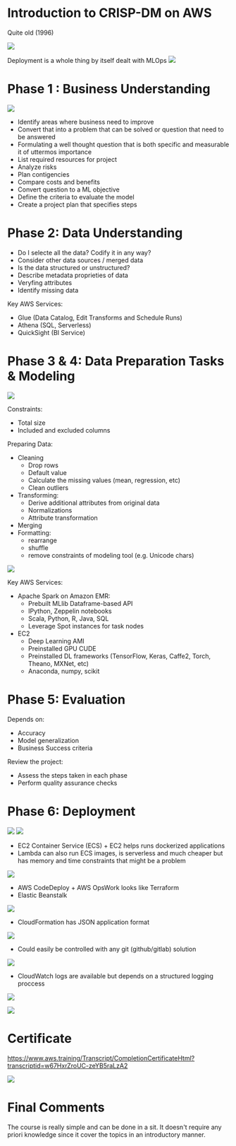 # Introduction to CRISP-DM on AWS
Quite old (1996)

![](../assets/2021-09-07-16-53-19.png)

Deployment is a whole thing by itself dealt with MLOps
![](../assets/2021-09-07-16-56-09.png)

# Phase 1 : Business Understanding
![](../assets/2021-09-07-16-58-00.png)
* Identify areas where business need to improve
* Convert that into a problem that can be solved or question that need to be answered
* Formulating a well thought question that is both specific and measurable it of uttermos importance
* List required resources for project
* Analyze risks
* Plan contigencies
* Compare costs and benefits
* Convert question to a ML objective
* Define the criteria to evaluate the model
* Create a project plan that specifies steps

# Phase 2: Data Understanding
* Do I selecte all the data? Codify it in any way?
* Consider other data sources / merged data
* Is the data structured or unstructured?
* Describe metadata proprieties of data
* Veryfing attributes
* Identify missing data

Key AWS Services:
* Glue (Data Catalog, Edit Transforms and Schedule Runs)
* Athena (SQL, Serverless)
* QuickSight (BI Service)

# Phase 3 & 4: Data Preparation Tasks & Modeling
![](../assets/2021-09-07-17-11-23.png)

Constraints:
* Total size
* Included and excluded columns

Preparing Data:
* Cleaning
  * Drop rows
  * Default value
  * Calculate the missing values (mean, regression, etc)
  * Clean outliers
* Transforming:
  * Derive additional attributes from original data
  * Normalizations
  * Attribute transformation
* Merging
* Formatting:
  * rearrange
  * shuffle
  * remove constraints of modeling tool (e.g. Unicode chars)


![](../assets/2021-09-07-17-16-11.png)

Key AWS Services:
* Apache Spark on Amazon EMR:
  * Prebuilt MLlib Dataframe-based API
  * IPython, Zeppelin notebooks
  * Scala, Python, R, Java, SQL
  * Leverage Spot instances for task nodes
* EC2
  * Deep Learning AMI
  * Preinstalled GPU CUDE
  * Preinstalled DL frameworks (TensorFlow, Keras, Caffe2, Torch, Theano, MXNet, etc)
  * Anaconda, numpy, scikit

# Phase 5: Evaluation
Depends on:
* Accuracy
* Model generalization
* Business Success criteria

Review the project:
* Assess the steps taken in each phase
* Perform quality assurance checks

# Phase 6: Deployment
![](../assets/2021-09-07-17-32-32.png)
![](../assets/2021-09-07-17-32-43.png)
* EC2 Container Service (ECS) + EC2 helps runs dockerized applications
* Lambda can also run ECS images, is serverless and much cheaper but has memory and time constraints that might be a problem
  
![](../assets/2021-09-07-17-33-05.png)
* AWS CodeDeploy + AWS OpsWork looks like Terraform
* Elastic Beanstalk 

![](../assets/2021-09-07-17-41-20.png)
* CloudFormation has JSON application format

![](../assets/2021-09-07-17-42-28.png)
* Could easily be controlled with any git (github/gitlab) solution

![](../assets/2021-09-07-17-43-26.png)
* CloudWatch logs are available but depends on a structured logging proccess

![](../assets/2021-09-07-17-44-38.png)

![](../assets/2021-09-07-17-44-55.png)

# Certificate
https://www.aws.training/Transcript/CompletionCertificateHtml?transcriptid=w67HxrZroUC-zeYB5raLzA2

![](../assets/2021-09-07-17-51-29.png)

# Final Comments
The course is really simple and can be done in a sit. It doesn't require any priori knowledge since it cover the topics in an introductory manner.